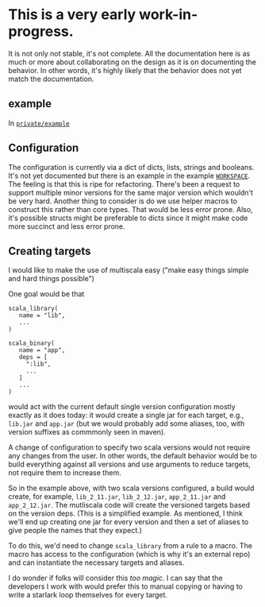 # This is a very early work-in-progress.

It is not only not stable, it's not complete. All the documentation here is as much or more about collaborating on the design as it is on documenting the behavior. In other words, it's highly likely that the behavior does not yet match the documentation.

## example

In [`private/example`](private/example)

## Configuration

The configuration is currently via a dict of dicts, lists, strings and booleans. It's not yet documented but there is an example in the example [`WORKSPACE`]((private/example/WORKSPACE)). The feeling is that this is ripe for refactoring. There's been a request to support multiple minor versions for the same major version which wouldn't be very hard. Another thing to consider is do we use helper macros to construct this rather than core types. That would be less error prone. Also, it's possible structs might be preferable to dicts since it might make code more succinct and less error prone.

## Creating targets

I would like to make the use of multiscala easy ("make easy things simple and hard things possible")

One goal would be that

```
scala_library(
   name = "lib",
   ...
)

scala_binary(
   name = "app",
   deps = [
     ":lib",
     ...
   ]
   ...
)
```
would act with the current default single version configuration mostly exactly as it does today: it would create a single jar for each target, e.g., `lib.jar`  and `app.jar` (but we would probably add some aliases, too, with version suffixes as commmonly seen in maven).

A change of configuration to specify two scala versions would not require any changes from the user. In other words, the default behavior would be to build everything against all versions and use arguments to reduce targets, not require them to increase them.

So in the example above, with two scala versions configured, a build would create, for example,  `lib_2_11.jar`, `lib_2_12.jar`, `app_2_11.jar` and `app_2_12.jar`. The mutliscala code will create the versioned targets based on the version deps. (This is a simplified example. As mentioned, I think we'll end up creating one jar for every version and then a set of aliases to give people the names that they expect.)

To do this, we'd need to change `scala_library` from a rule to a macro. The macro has access to the configuration (which is why it's an external repo) and can instantiate the necessary targets and aliases.

I do wonder if folks will consider this _too magic_. I can say that the developers I work with would prefer this to manual copying or having to write a starlark loop themselves for every target.

